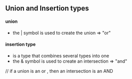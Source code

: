## Union and Insertion types

#### union

- the | symbol is used to create the union => "or"

#### insertion type

- is a type that combines several types into one
- the & symbol is used to create an intersection => "and"


// if a union is an or , then an intersection is an AND